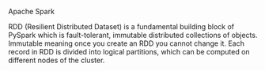 Apache Spark

RDD (Resilient Distributed Dataset) is a fundamental building block of PySpark which is fault-tolerant, immutable distributed collections of objects. Immutable meaning once you create an RDD you cannot change it. Each record in RDD is divided into logical partitions, which can be computed on different nodes of the cluster. 